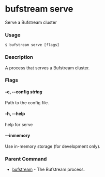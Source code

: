 # bufstream serve

Serve a Bufstream cluster

### Usage

```console
$ bufstream serve [flags]
```

### Description

A process that serves a Bufstream cluster.

### Flags

#### \-c, --config _string_

Path to the config file.

#### \-h, --help

help for serve

#### \--inmemory

Use in-memory storage (for development only).

### Parent Command

- [bufstream](../) - The Bufstream process.

